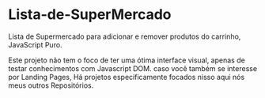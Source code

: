 # Lista-de-SuperMercado
Lista de Supermercado para adicionar e remover produtos do carrinho, JavaScript Puro.

Este projeto não tem o foco de ter uma ótima interface visual, apenas de testar conhecimentos com Javascript DOM.
caso você também se interesse por Landing Pages, Há projetos especificamente focados nisso aqui nós meus outros Repositórios.
